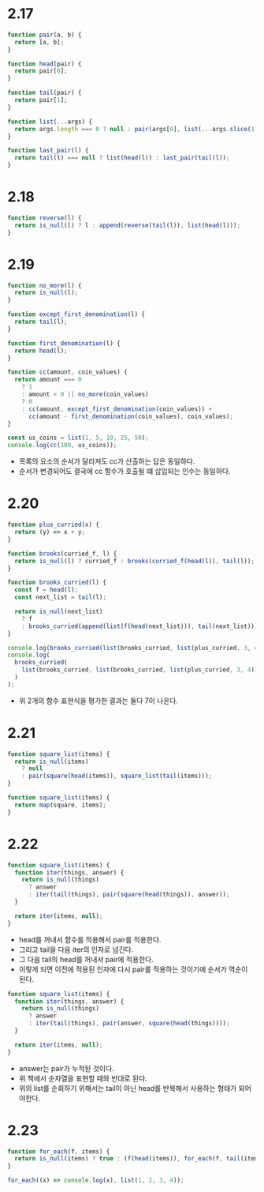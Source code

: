 # 2.17

```js
function pair(a, b) {
  return [a, b];
}

function head(pair) {
  return pair[0];
}

function tail(pair) {
  return pair[1];
}

function list(...args) {
  return args.length === 0 ? null : pair(args[0], list(...args.slice(1)));
}

function last_pair(l) {
  return tail(l) === null ? list(head(l)) : last_pair(tail(l));
}
```

# 2.18

```js
function reverse(l) {
  return is_null(l) ? l : append(reverse(tail(l)), list(head(l)));
}
```

# 2.19

```js
function no_more(l) {
  return is_null(l);
}

function except_first_denomination(l) {
  return tail(l);
}

function first_denomination(l) {
  return head(l);
}

function cc(amount, coin_values) {
  return amount === 0
    ? 1
    : amount < 0 || no_more(coin_values)
    ? 0
    : cc(amount, except_first_denomination(coin_values)) +
      cc(amount - first_denomination(coin_values), coin_values);
}

const us_coins = list(1, 5, 10, 25, 50);
console.log(cc(100, us_coins));
```

- 목록의 요소의 순서가 달라져도 cc가 산출하는 답은 동일하다.
- 순서가 변경되어도 결국에 cc 함수가 호출될 떄 삽입되는 인수는 동일하다.

# 2.20

```js
function plus_curried(x) {
  return (y) => x + y;
}

function brooks(curried_f, l) {
  return is_null(l) ? curried_f : brooks(curried_f(head(l)), tail(l));
}

function brooks_curried(l) {
  const f = head(l);
  const next_list = tail(l);

  return is_null(next_list)
    ? f
    : brooks_curried(append(list(f(head(next_list))), tail(next_list)));
}

console.log(brooks_curried(list(brooks_curried, list(plus_curried, 3, 4))));
console.log(
  brooks_curried(
    list(brooks_curried, list(brooks_curried, list(plus_curried, 3, 4)))
  )
);
```

- 위 2개의 함수 표현식을 평가한 결과는 둘다 7이 나온다.

# 2.21

```js
function square_list(items) {
  return is_null(items)
    ? null
    : pair(square(head(items)), square_list(tail(items)));
}

function square_list(items) {
  return map(square, items);
}
```

# 2.22

```js
function square_list(items) {
  function iter(things, answer) {
    return is_null(things)
      ? answer
      : iter(tail(things), pair(square(head(things)), answer));
  }

  return iter(items, null);
}
```

- head를 꺼내서 함수를 적용해서 pair를 적용한다.
- 그리고 tail을 다음 iter의 인자로 넘긴다.
- 그 다음 tail의 head를 꺼내서 pair에 적용한다.
- 이렇게 되면 이전에 적용된 인자에 다시 pair를 적용하는 것이기에 순서가 역순이 된다.

```js
function square_list(items) {
  function iter(things, answer) {
    return is_null(things)
      ? answer
      : iter(tail(things), pair(answer, square(head(things))));
  }

  return iter(items, null);
}
```

- answer는 pair가 누적된 것이다.
- 위 책에서 순차열을 표현할 때와 반대로 된다.
- 위의 list를 순회하기 위해서는 tail이 아닌 head를 반복해서 사용하는 형태가 되어야한다.

# 2.23

```js
function for_each(f, items) {
  return is_null(items) ? true : (f(head(items)), for_each(f, tail(items)));
}

for_each((x) => console.log(x), list(1, 2, 3, 4));
```
